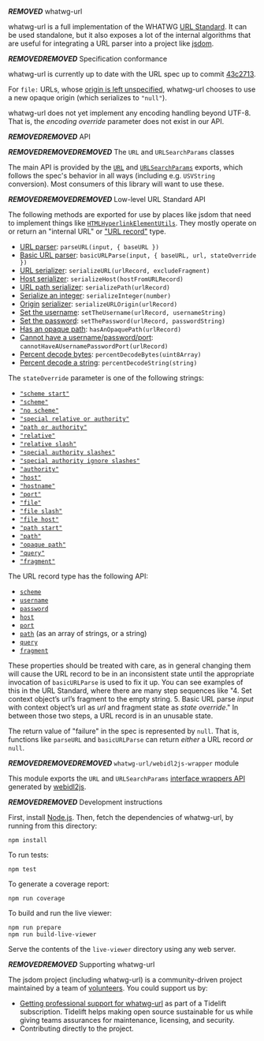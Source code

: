 ﻿***REMOVED*** whatwg-url

whatwg-url is a full implementation of the WHATWG [URL Standard](https://url.spec.whatwg.org/). It can be used standalone, but it also exposes a lot of the internal algorithms that are useful for integrating a URL parser into a project like [jsdom](https://github.com/jsdom/jsdom).

***REMOVED******REMOVED*** Specification conformance

whatwg-url is currently up to date with the URL spec up to commit [43c2713](https://github.com/whatwg/url/commit/43c27137a0bc82c4b800fe74be893255fbeb35f4).

For `file:` URLs, whose [origin is left unspecified](https://url.spec.whatwg.org/***REMOVED***concept-url-origin), whatwg-url chooses to use a new opaque origin (which serializes to `"null"`).

whatwg-url does not yet implement any encoding handling beyond UTF-8. That is, the _encoding override_ parameter does not exist in our API.

***REMOVED******REMOVED*** API

***REMOVED******REMOVED******REMOVED*** The `URL` and `URLSearchParams` classes

The main API is provided by the [`URL`](https://url.spec.whatwg.org/***REMOVED***url-class) and [`URLSearchParams`](https://url.spec.whatwg.org/***REMOVED***interface-urlsearchparams) exports, which follows the spec's behavior in all ways (including e.g. `USVString` conversion). Most consumers of this library will want to use these.

***REMOVED******REMOVED******REMOVED*** Low-level URL Standard API

The following methods are exported for use by places like jsdom that need to implement things like [`HTMLHyperlinkElementUtils`](https://html.spec.whatwg.org/***REMOVED***htmlhyperlinkelementutils). They mostly operate on or return an "internal URL" or ["URL record"](https://url.spec.whatwg.org/***REMOVED***concept-url) type.

- [URL parser](https://url.spec.whatwg.org/***REMOVED***concept-url-parser): `parseURL(input, { baseURL })`
- [Basic URL parser](https://url.spec.whatwg.org/***REMOVED***concept-basic-url-parser): `basicURLParse(input, { baseURL, url, stateOverride })`
- [URL serializer](https://url.spec.whatwg.org/***REMOVED***concept-url-serializer): `serializeURL(urlRecord, excludeFragment)`
- [Host serializer](https://url.spec.whatwg.org/***REMOVED***concept-host-serializer): `serializeHost(hostFromURLRecord)`
- [URL path serializer](https://url.spec.whatwg.org/***REMOVED***url-path-serializer): `serializePath(urlRecord)`
- [Serialize an integer](https://url.spec.whatwg.org/***REMOVED***serialize-an-integer): `serializeInteger(number)`
- [Origin](https://url.spec.whatwg.org/***REMOVED***concept-url-origin) [serializer](https://html.spec.whatwg.org/multipage/origin.html***REMOVED***ascii-serialisation-of-an-origin): `serializeURLOrigin(urlRecord)`
- [Set the username](https://url.spec.whatwg.org/***REMOVED***set-the-username): `setTheUsername(urlRecord, usernameString)`
- [Set the password](https://url.spec.whatwg.org/***REMOVED***set-the-password): `setThePassword(urlRecord, passwordString)`
- [Has an opaque path](https://url.spec.whatwg.org/***REMOVED***url-opaque-path): `hasAnOpaquePath(urlRecord)`
- [Cannot have a username/password/port](https://url.spec.whatwg.org/***REMOVED***cannot-have-a-username-password-port): `cannotHaveAUsernamePasswordPort(urlRecord)`
- [Percent decode bytes](https://url.spec.whatwg.org/***REMOVED***percent-decode): `percentDecodeBytes(uint8Array)`
- [Percent decode a string](https://url.spec.whatwg.org/***REMOVED***percent-decode-string): `percentDecodeString(string)`

The `stateOverride` parameter is one of the following strings:

- [`"scheme start"`](https://url.spec.whatwg.org/***REMOVED***scheme-start-state)
- [`"scheme"`](https://url.spec.whatwg.org/***REMOVED***scheme-state)
- [`"no scheme"`](https://url.spec.whatwg.org/***REMOVED***no-scheme-state)
- [`"special relative or authority"`](https://url.spec.whatwg.org/***REMOVED***special-relative-or-authority-state)
- [`"path or authority"`](https://url.spec.whatwg.org/***REMOVED***path-or-authority-state)
- [`"relative"`](https://url.spec.whatwg.org/***REMOVED***relative-state)
- [`"relative slash"`](https://url.spec.whatwg.org/***REMOVED***relative-slash-state)
- [`"special authority slashes"`](https://url.spec.whatwg.org/***REMOVED***special-authority-slashes-state)
- [`"special authority ignore slashes"`](https://url.spec.whatwg.org/***REMOVED***special-authority-ignore-slashes-state)
- [`"authority"`](https://url.spec.whatwg.org/***REMOVED***authority-state)
- [`"host"`](https://url.spec.whatwg.org/***REMOVED***host-state)
- [`"hostname"`](https://url.spec.whatwg.org/***REMOVED***hostname-state)
- [`"port"`](https://url.spec.whatwg.org/***REMOVED***port-state)
- [`"file"`](https://url.spec.whatwg.org/***REMOVED***file-state)
- [`"file slash"`](https://url.spec.whatwg.org/***REMOVED***file-slash-state)
- [`"file host"`](https://url.spec.whatwg.org/***REMOVED***file-host-state)
- [`"path start"`](https://url.spec.whatwg.org/***REMOVED***path-start-state)
- [`"path"`](https://url.spec.whatwg.org/***REMOVED***path-state)
- [`"opaque path"`](https://url.spec.whatwg.org/***REMOVED***cannot-be-a-base-url-path-state)
- [`"query"`](https://url.spec.whatwg.org/***REMOVED***query-state)
- [`"fragment"`](https://url.spec.whatwg.org/***REMOVED***fragment-state)

The URL record type has the following API:

- [`scheme`](https://url.spec.whatwg.org/***REMOVED***concept-url-scheme)
- [`username`](https://url.spec.whatwg.org/***REMOVED***concept-url-username)
- [`password`](https://url.spec.whatwg.org/***REMOVED***concept-url-password)
- [`host`](https://url.spec.whatwg.org/***REMOVED***concept-url-host)
- [`port`](https://url.spec.whatwg.org/***REMOVED***concept-url-port)
- [`path`](https://url.spec.whatwg.org/***REMOVED***concept-url-path) (as an array of strings, or a string)
- [`query`](https://url.spec.whatwg.org/***REMOVED***concept-url-query)
- [`fragment`](https://url.spec.whatwg.org/***REMOVED***concept-url-fragment)

These properties should be treated with care, as in general changing them will cause the URL record to be in an inconsistent state until the appropriate invocation of `basicURLParse` is used to fix it up. You can see examples of this in the URL Standard, where there are many step sequences like "4. Set context object’s url’s fragment to the empty string. 5. Basic URL parse _input_ with context object’s url as _url_ and fragment state as _state override_." In between those two steps, a URL record is in an unusable state.

The return value of "failure" in the spec is represented by `null`. That is, functions like `parseURL` and `basicURLParse` can return _either_ a URL record _or_ `null`.

***REMOVED******REMOVED******REMOVED*** `whatwg-url/webidl2js-wrapper` module

This module exports the `URL` and `URLSearchParams` [interface wrappers API](https://github.com/jsdom/webidl2js***REMOVED***for-interfaces) generated by [webidl2js](https://github.com/jsdom/webidl2js).

***REMOVED******REMOVED*** Development instructions

First, install [Node.js](https://nodejs.org/). Then, fetch the dependencies of whatwg-url, by running from this directory:

    npm install

To run tests:

    npm test

To generate a coverage report:

    npm run coverage

To build and run the live viewer:

    npm run prepare
    npm run build-live-viewer

Serve the contents of the `live-viewer` directory using any web server.

***REMOVED******REMOVED*** Supporting whatwg-url

The jsdom project (including whatwg-url) is a community-driven project maintained by a team of [volunteers](https://github.com/orgs/jsdom/people). You could support us by:

- [Getting professional support for whatwg-url](https://tidelift.com/subscription/pkg/npm-whatwg-url?utm_source=npm-whatwg-url&utm_medium=referral&utm_campaign=readme) as part of a Tidelift subscription. Tidelift helps making open source sustainable for us while giving teams assurances for maintenance, licensing, and security.
- Contributing directly to the project.
